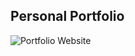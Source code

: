 ## Personal Portfolio

![Portfolio Website](https://drive.google.com/file/d/1CPveWmwoDSEOjT2nw9vH3oJIsBtE8Xb6/view?usp=sharing)
